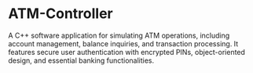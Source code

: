 # ATM-Controller
A C++ software application for simulating ATM operations, including account management, balance inquiries, and transaction processing. It features secure user authentication with encrypted PINs, object-oriented design, and essential banking functionalities.
